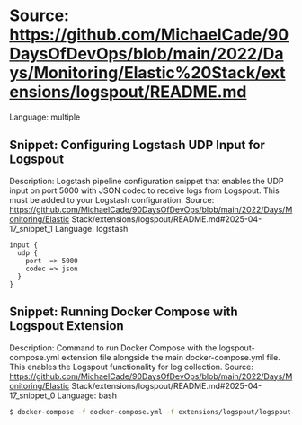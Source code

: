 # Source: https://github.com/MichaelCade/90DaysOfDevOps/blob/main/2022/Days/Monitoring/Elastic%20Stack/extensions/logspout/README.md
Language: multiple

## Snippet: Configuring Logstash UDP Input for Logspout
Description: Logstash pipeline configuration snippet that enables the UDP input on port 5000 with JSON codec to receive logs from Logspout. This must be added to your Logstash configuration.
Source: https://github.com/MichaelCade/90DaysOfDevOps/blob/main/2022/Days/Monitoring/Elastic Stack/extensions/logspout/README.md#2025-04-17_snippet_1
Language: logstash

```logstash
input {
  udp {
    port  => 5000
    codec => json
  }
}
```

## Snippet: Running Docker Compose with Logspout Extension
Description: Command to run Docker Compose with the logspout-compose.yml extension file alongside the main docker-compose.yml file. This enables the Logspout functionality for log collection.
Source: https://github.com/MichaelCade/90DaysOfDevOps/blob/main/2022/Days/Monitoring/Elastic Stack/extensions/logspout/README.md#2025-04-17_snippet_0
Language: bash

```bash
$ docker-compose -f docker-compose.yml -f extensions/logspout/logspout-compose.yml up
```